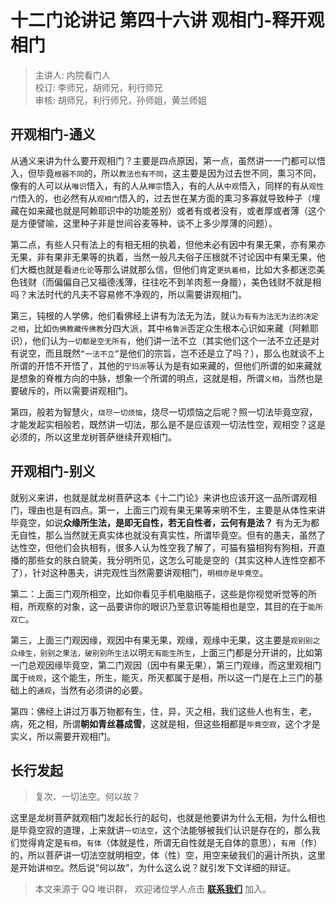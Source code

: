 # 十二门论讲记 第四十六讲 观相门-释开观相门

> 主讲人: 内院看门人 <br />
> 校订: 李师兄，胡师兄，利行师兄 <br />
> 审核: 胡师兄，利行师兄，孙师姐，黄兰师姐 <br />

## 开观相门-通义

从通义来讲为什么要开观相门？主要是四点原因，第一点，虽然讲一一门都可以悟入，但毕竟`根器不同`的，所以`教法也有不同`，这主要是因为过去世不同，熏习不同，像有的人可以从`唯识`悟入，有的人从`禅宗`悟入，有的人从`中观`悟入，同样的有从`观性门`悟入的，也必然有从`观相门`悟入的，过去世在某方面的熏习多寡就导致种子（埋藏在如来藏也就是阿赖耶识中的功能差别）或者有或者没有，或者厚或者薄（这个是方便譬喻，这里种子非是世间谷麦等种，谈不上多少厚薄的问题）。

第二点，有些人只有法上的有相无相的执着，但他未必有因中有果无果，亦有果亦无果，非有果非无果等的执着，当然一般凡夫俗子压根就不讨论因中有果无果，他们大概也就是看`进化论`等那么讲就那么信，但他们肯定`更执着相`，比如大多都迷恋美色钱财（而偏偏自己又福德浅薄，往往吃不到羊肉惹一身膻），美色钱财不就是相吗？末法时代的凡夫不容易修不净观的，所以需要讲观相门。

第三，钝根的人学佛，他们看佛经上讲有为法无为法，就`认为有有为法无为法的决定之相`，比如`伪佛教藏传佛教`分四大派，其中`格鲁派`否定众生根本心识如来藏（阿赖耶识），他们认为`一切都是空无所有`，他们讲一法不立（其实他们这个一法不立还是对有说空，而且既然`“一法不立”`是他们的宗旨，岂不还是立了吗？），那么也就谈不上所谓的开悟不开悟了，其他的`宁玛派`等认为是有如来藏的，但他们所谓的如来藏就是想象的脊椎方向的中脉，想象一个所谓的明点，这就是相，所谓`义相`，当然也是要破斥的，所以需要讲观相门。

第四，般若为智慧火，`烧尽一切烦恼`，烧尽一切烦恼之后呢？照一切法毕竟空寂，才能发起实相般若，既然讲一切法，那么是不是应该观一切法性空，观相空？这是必须的，所以这里龙树菩萨继续开观相门。

## 开观相门-别义

就别义来讲，也就是就龙树菩萨这本《十二门论》来讲也应该开这一品所谓观相门，理由也是有四点。第一，上面三门观有果无果等来明不生，主要是从体性来讲毕竟空，如说**众缘所生法，是即无自性，若无自性者，云何有是法？** 有为无为都无自性，那么当然就无真实体也就没有真实性，所谓毕竟空。但有的愚夫，虽然了达性空，但他们会执相有，很多人认为性空我了解了，可猫有猫相狗有狗相，开直播的那些女的肤白貌美，我分明所见，这怎么可能是空的（其实这种人连性空都不了），针对这种愚夫，讲完观性当然需要讲观相门，`明相亦是毕竟空`。

第二：上面三门观所相空，比如你看见手机电脑瓶子，这些是你视觉听觉等的所相，所观察的对象，这一品要讲你的眼识乃至意识等能相也是空，其目的在于`能所双亡`。

第三，上面三门观因缘，观因中有果无果，观缘，观缘中无果，这主要是`观别别之众缘生，别别之果法，破别别所生法`以明`无有能生所生`，上面三门都是分开讲的，比如第一门总观因缘毕竟空，第二门观因（因中有果无果），第三门观缘，而这里观相门属于`统观`，这个能生，所生，能灭，所灭都属于是相，所以这一门是在上三门的基础上的`通观`，当然有必须讲的必要。

第四：佛经上讲过万事万物都有生，住，异，灭之相，我们这些人也有生，老，病，死之相，所谓**朝如青丝暮成雪**，这就是相，但这些相都是`毕竟空寂`，这个才是实义，所以需要开观相门。

## 长行发起

> 复次、一切法空。何以故？

这里是龙树菩萨就观相门发起长行的起句，也就是他要讲为什么无相，为什么相也是毕竟空寂的道理，上来就讲`一切法空`，这个法能够被我们认识是存在的，那么我们觉得肯定是`有相`，`有体`（体就是性，所谓无自性就是无自体的意思），`有用`（作）的，所以菩萨讲一切法空就明相空，体（性）空，用空来破我们的遍计所执，这里是开始讲`相空`。然后说“何以故”，为什么这么说？就引发下文详细的辩证。

> 本文来源于 QQ 唯识群， 欢迎诸位学人点击 **[联系我们](https://mp.weixin.qq.com/s/lZCfWjmLjgNR165Tx4_bCQ)** 加入。
